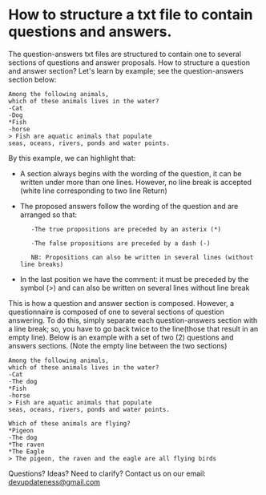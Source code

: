 # How to structure a txt file to contain questions and answers.
The question-answers txt files are structured to contain one to several sections of questions and answer proposals.
How to structure a question and answer section?
Let's learn by example; see the question-answers section below:

```
Among the following animals,
which of these animals lives in the water?
-Cat
-Dog
*Fish
-horse
> Fish are aquatic animals that populate
seas, oceans, rivers, ponds and water points.
```

By this example, we can highlight that:
   * A section always begins with the wording of the question, it can be written under more than one lines.
    However, no line break is accepted (white line corresponding to two line Return)
   * The proposed answers follow the wording of the question and are arranged so that:

            -The true propositions are preceded by an asterix (*)

            -The false propositions are preceded by a dash (-)

            NB: Propositions can also be written in several lines (without line breaks)
   * In the last position we have the comment: it must be preceded by the symbol (>) and can also be written on several lines without line break



This is how a question and answer section is composed.
However, a questionnaire is composed of one to several sections of question answering. To do this, simply separate each question-answers section with a line break;
so, you have to go back twice to the line(those that result in an empty line).
Below is an example with a set of two (2) questions and answers sections. (Note the empty line between the two sections)

```
Among the following animals,
which of these animals lives in the water?
-Cat
-The dog
*Fish
-horse
> Fish are aquatic animals that populate
seas, oceans, rivers, ponds and water points.

Which of these animals are flying?
*Pigeon
-The dog
*The raven
*The Eagle
> The pigeon, the raven and the eagle are all flying birds
```

Questions? Ideas? Need to clarify? Contact us on our email: [devupdateness@gmail.com](mailto:devupdateness@gmail.com)

